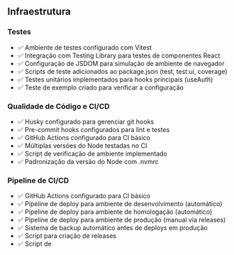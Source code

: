 ## Infraestrutura

### Testes
- ✅ Ambiente de testes configurado com Vitest
- ✅ Integração com Testing Library para testes de componentes React
- ✅ Configuração de JSDOM para simulação de ambiente de navegador
- ✅ Scripts de teste adicionados ao package.json (test, test:ui, coverage)
- ✅ Testes unitários implementados para hooks principais (useAuth)
- ✅ Teste de exemplo criado para verificar a configuração 

### Qualidade de Código e CI/CD
- ✅ Husky configurado para gerenciar git hooks
- ✅ Pre-commit hooks configurados para lint e testes
- ✅ GitHub Actions configurado para CI básico
- ✅ Múltiplas versões do Node testadas no CI
- ✅ Script de verificação de ambiente implementado
- ✅ Padronização da versão do Node com .nvmrc

### Pipeline de CI/CD
- ✅ GitHub Actions configurado para CI básico
- ✅ Pipeline de deploy para ambiente de desenvolvimento (automático)
- ✅ Pipeline de deploy para ambiente de homologação (automático)
- ✅ Pipeline de deploy para ambiente de produção (manual via releases)
- ✅ Sistema de backup automático antes de deploys em produção
- ✅ Script para criação de releases
- ✅ Script de 